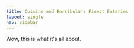 ```yaml
---
title: Cuisine and Berribula's Finest Eateries
layout: single
nav: sidebar
---
```


Wow, this is what it's all about.